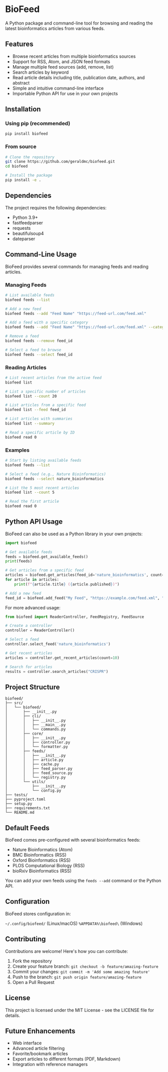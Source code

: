 # BioFeed

A Python package and command-line tool for browsing and reading the latest bioinformatics articles from various feeds.

## Features

- Browse recent articles from multiple bioinformatics sources
- Support for RSS, Atom, and JSON feed formats
- Manage multiple feed sources (add, remove, list)
- Search articles by keyword
- Read article details including title, publication date, authors, and abstract
- Simple and intuitive command-line interface
- Importable Python API for use in your own projects

## Installation

### Using pip (recommended)

```bash
pip install biofeed
```

### From source

```bash
# Clone the repository
git clone https://github.com/geraldmc/biofeed.git
cd biofeed

# Install the package
pip install -e .
```

## Dependencies

The project requires the following dependencies:

- Python 3.9+
- fastfeedparser
- requests
- beautifulsoup4
- dateparser

## Command-Line Usage

BioFeed provides several commands for managing feeds and reading articles.

### Managing Feeds

```bash
# List available feeds
biofeed feeds --list

# Add a new feed
biofeed feeds --add "Feed Name" "https://feed-url.com/feed.xml"

# Add a feed with a specific category
biofeed feeds --add "Feed Name" "https://feed-url.com/feed.xml" --category "genetics"

# Remove a feed
biofeed feeds --remove feed_id

# Select a feed to browse
biofeed feeds --select feed_id
```

### Reading Articles

```bash
# List recent articles from the active feed
biofeed list

# List a specific number of articles
biofeed list --count 20

# List articles from a specific feed
biofeed list --feed feed_id

# List articles with summaries
biofeed list --summary

# Read a specific article by ID
biofeed read 0
```

### Examples

```bash
# Start by listing available feeds
biofeed feeds --list

# Select a feed (e.g., Nature Bioinformatics)
biofeed feeds --select nature_bioinformatics

# List the 5 most recent articles
biofeed list --count 5

# Read the first article
biofeed read 0
```

## Python API Usage

BioFeed can also be used as a Python library in your own projects:

```python
import biofeed

# Get available feeds
feeds = biofeed.get_available_feeds()
print(feeds)

# Get articles from a specific feed
articles = biofeed.get_articles(feed_id='nature_bioinformatics', count=5)
for article in articles:
    print(f"{article.title} ({article.published})")

# Add a new feed
feed_id = biofeed.add_feed("My Feed", "https://example.com/feed.xml", "custom")
```

For more advanced usage:

```python
from biofeed import ReaderController, FeedRegistry, FeedSource

# Create a controller
controller = ReaderController()

# Select a feed
controller.select_feed('nature_bioinformatics')

# Get recent articles
articles = controller.get_recent_articles(count=10)

# Search for articles
results = controller.search_articles("CRISPR")
```

## Project Structure

```
biofeed/
├── src/
│   └── biofeed/
│       ├── __init__.py
│       ├── cli/
│       │   ├── __init__.py
│       │   ├── __main__.py
│       │   └── commands.py
│       ├── core/
│       │   ├── __init__.py
│       │   ├── controller.py
│       │   └── formatter.py
│       ├── feeds/
│       │   ├── __init__.py
│       │   ├── article.py
│       │   ├── cache.py
│       │   ├── feed_parser.py
│       │   ├── feed_source.py
│       │   └── registry.py
│       └── utils/
│           ├── __init__.py
│           └── config.py
├── tests/
├── pyproject.toml
├── setup.py
├── requirements.txt
└── README.md
```

## Default Feeds

BioFeed comes pre-configured with several bioinformatics feeds:

- Nature Bioinformatics (Atom)
- BMC Bioinformatics (RSS)
- Oxford Bioinformatics (RSS)
- PLOS Computational Biology (RSS)
- bioRxiv Bioinformatics (RSS)

You can add your own feeds using the `feeds --add` command or the Python API.

## Configuration

BioFeed stores configuration in:

`~/.config/biofeed/` (Linux/macOS)
`%APPDATA%\biofeed\` (Windows)

## Contributing

Contributions are welcome! Here's how you can contribute:

1. Fork the repository
2. Create your feature branch: `git checkout -b feature/amazing-feature`
3. Commit your changes: `git commit -m 'Add some amazing feature'`
4. Push to the branch: `git push origin feature/amazing-feature`
5. Open a Pull Request

## License

This project is licensed under the MIT License - see the LICENSE file for details.

## Future Enhancements

- Web interface
- Advanced article filtering
- Favorite/bookmark articles
- Export articles to different formats (PDF, Markdown)
- Integration with reference managers